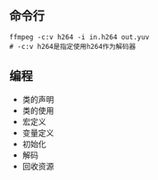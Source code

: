 ## 命令行

```
ffmpeg -c:v h264 -i in.h264 out.yuv
# -c:v h264是指定使用h264作为解码器
```

## 编程

- 类的声明
- 类的使用
- 宏定义
- 变量定义
- 初始化
- 解码
- 回收资源